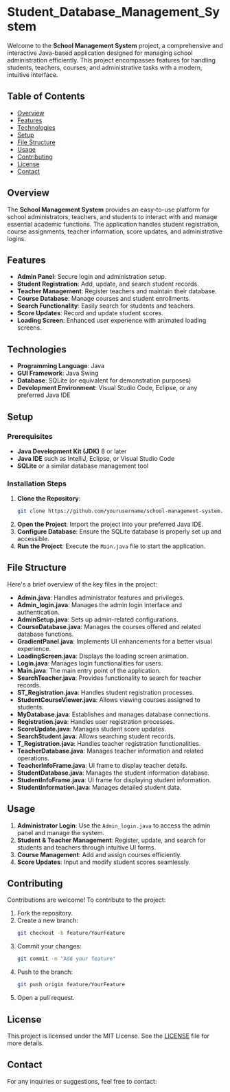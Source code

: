 # Student_Database_Management_System

Welcome to the **School Management System** project, a comprehensive and interactive Java-based application designed for managing school administration efficiently. This project encompasses features for handling students, teachers, courses, and administrative tasks with a modern, intuitive interface.

## Table of Contents

- [Overview](#overview)
- [Features](#features)
- [Technologies](#technologies)
- [Setup](#setup)
- [File Structure](#file-structure)
- [Usage](#usage)
- [Contributing](#contributing)
- [License](#license)
- [Contact](#contact)

## Overview

The **School Management System** provides an easy-to-use platform for school administrators, teachers, and students to interact with and manage essential academic functions. The application handles student registration, course assignments, teacher information, score updates, and administrative logins.

## Features

- **Admin Panel**: Secure login and administration setup.
- **Student Registration**: Add, update, and search student records.
- **Teacher Management**: Register teachers and maintain their database.
- **Course Database**: Manage courses and student enrollments.
- **Search Functionality**: Easily search for students and teachers.
- **Score Updates**: Record and update student scores.
- **Loading Screen**: Enhanced user experience with animated loading screens.

## Technologies

- **Programming Language**: Java
- **GUI Framework**: Java Swing
- **Database**: SQLite (or equivalent for demonstration purposes)
- **Development Environment**: Visual Studio Code, Eclipse, or any preferred Java IDE

## Setup

### Prerequisites

- **Java Development Kit (JDK)** 8 or later
- **Java IDE** such as IntelliJ, Eclipse, or Visual Studio Code
- **SQLite** or a similar database management tool

### Installation Steps

1. **Clone the Repository**:
   ```bash
   git clone https://github.com/yourusername/school-management-system.git
   ```
2. **Open the Project**: Import the project into your preferred Java IDE.
3. **Configure Database**: Ensure the SQLite database is properly set up and accessible.
4. **Run the Project**: Execute the `Main.java` file to start the application.

## File Structure

Here's a brief overview of the key files in the project:

- **Admin.java**: Handles administrator features and privileges.
- **Admin_login.java**: Manages the admin login interface and authentication.
- **AdminSetup.java**: Sets up admin-related configurations.
- **CourseDatabase.java**: Manages the courses offered and related database functions.
- **GradientPanel.java**: Implements UI enhancements for a better visual experience.
- **LoadingScreen.java**: Displays the loading screen animation.
- **Login.java**: Manages login functionalities for users.
- **Main.java**: The main entry point of the application.
- **SearchTeacher.java**: Provides functionality to search for teacher records.
- **ST_Registration.java**: Handles student registration processes.
- **StudentCourseViewer.java**: Allows viewing courses assigned to students.
- **MyDatabase.java**: Establishes and manages database connections.
- **Registration.java**: Handles user registration processes.
- **ScoreUpdate.java**: Manages student score updates.
- **SearchStudent.java**: Allows searching student records.
- **T_Registration.java**: Handles teacher registration functionalities.
- **TeacherDatabase.java**: Manages teacher information and related operations.
- **TeacherInfoFrame.java**: UI frame to display teacher details.
- **StudentDatabase.java**: Manages the student information database.
- **StudentInfoFrame.java**: UI frame for displaying student information.
- **StudentInformation.java**: Manages detailed student data.

## Usage

1. **Administrator Login**: Use the `Admin_login.java` to access the admin panel and manage the system.
2. **Student & Teacher Management**: Register, update, and search for students and teachers through intuitive UI forms.
3. **Course Management**: Add and assign courses efficiently.
4. **Score Updates**: Input and modify student scores seamlessly.

## Contributing

Contributions are welcome! To contribute to the project:

1. Fork the repository.
2. Create a new branch:
   ```bash
   git checkout -b feature/YourFeature
   ```
3. Commit your changes:
   ```bash
   git commit -m "Add your feature"
   ```
4. Push to the branch:
   ```bash
   git push origin feature/YourFeature
   ```
5. Open a pull request.

## License

This project is licensed under the MIT License. See the [LICENSE](LICENSE) file for more details.

## Contact

For any inquiries or suggestions, feel free to contact:

